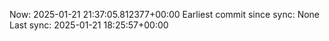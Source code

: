 Now: 2025-01-21 21:37:05.812377+00:00 Earliest commit since sync: None Last sync: 2025-01-21 18:25:57+00:00
